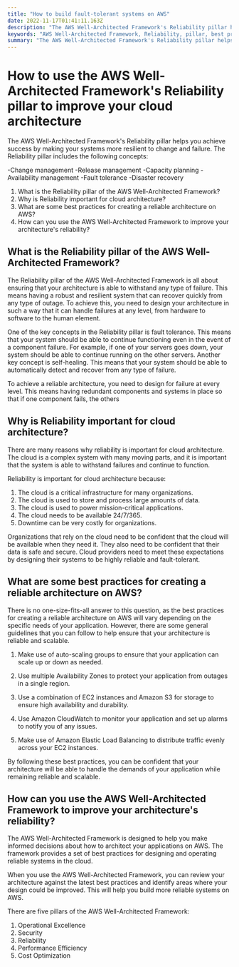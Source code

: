 ```yaml
---
title: "How to build fault-tolerant systems on AWS"
date: 2022-11-17T01:41:11.163Z
description: "The AWS Well-Architected Framework's Reliability pillar helps you make your systems more reliable."
keywords: "AWS Well-Architected Framework, Reliability, pillar, best practices, guidelines, AWS"
summary: "The AWS Well-Architected Framework's Reliability pillar helps you make your systems more reliable."
---
```


# How to use the AWS Well-Architected Framework's Reliability pillar to improve your cloud architecture

The AWS Well-Architected Framework's Reliability pillar helps you achieve success by making your systems more resilient to change and failure. The Reliability pillar includes the following concepts:

-Change management
-Release management
-Capacity planning
-Availability management
-Fault tolerance
-Disaster recovery

1. What is the Reliability pillar of the AWS Well-Architected Framework?
2. Why is Reliability important for cloud architecture?
3. What are some best practices for creating a reliable architecture on AWS?
4. How can you use the AWS Well-Architected Framework to improve your architecture's reliability?

## What is the Reliability pillar of the AWS Well-Architected Framework?


The Reliability pillar of the AWS Well-Architected Framework is all about ensuring that your architecture is able to withstand any type of failure. This means having a robust and resilient system that can recover quickly from any type of outage. To achieve this, you need to design your architecture in such a way that it can handle failures at any level, from hardware to software to the human element.

One of the key concepts in the Reliability pillar is fault tolerance. This means that your system should be able to continue functioning even in the event of a component failure. For example, if one of your servers goes down, your system should be able to continue running on the other servers. Another key concept is self-healing. This means that your system should be able to automatically detect and recover from any type of failure.

To achieve a reliable architecture, you need to design for failure at every level. This means having redundant components and systems in place so that if one component fails, the others

## Why is Reliability important for cloud architecture?


There are many reasons why reliability is important for cloud architecture. The cloud is a complex system with many moving parts, and it is important that the system is able to withstand failures and continue to function.

Reliability is important for cloud architecture because:

1. The cloud is a critical infrastructure for many organizations.
2. The cloud is used to store and process large amounts of data.
3. The cloud is used to power mission-critical applications.
4. The cloud needs to be available 24/7/365.
5. Downtime can be very costly for organizations.

Organizations that rely on the cloud need to be confident that the cloud will be available when they need it. They also need to be confident that their data is safe and secure. Cloud providers need to meet these expectations by designing their systems to be highly reliable and fault-tolerant.

## What are some best practices for creating a reliable architecture on AWS?


There is no one-size-fits-all answer to this question, as the best practices for creating a reliable architecture on AWS will vary depending on the specific needs of your application. However, there are some general guidelines that you can follow to help ensure that your architecture is reliable and scalable.

1. Make use of auto-scaling groups to ensure that your application can scale up or down as needed.

2. Use multiple Availability Zones to protect your application from outages in a single region.

3. Use a combination of EC2 instances and Amazon S3 for storage to ensure high availability and durability.

4. Use Amazon CloudWatch to monitor your application and set up alarms to notify you of any issues.

5. Make use of Amazon Elastic Load Balancing to distribute traffic evenly across your EC2 instances.

By following these best practices, you can be confident that your architecture will be able to handle the demands of your application while remaining reliable and scalable.

## How can you use the AWS Well-Architected Framework to improve your architecture's reliability?


The AWS Well-Architected Framework is designed to help you make informed decisions about how to architect your applications on AWS. The framework provides a set of best practices for designing and operating reliable systems in the cloud.

When you use the AWS Well-Architected Framework, you can review your architecture against the latest best practices and identify areas where your design could be improved. This will help you build more reliable systems on AWS.

There are five pillars of the AWS Well-Architected Framework:

1. Operational Excellence
2. Security
3. Reliability
4. Performance Efficiency
5. Cost Optimization



